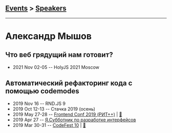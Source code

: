 ## [Events](../README.md) > [Speakers](../speakers.md)
---

# Александр Мышов

## Что веб грядущий нам готовит?
- 2021 Nov 02-05 -- HolyJS 2021 Moscow    
## Автоматический рефакторинг кода с помощью codemodes
- 2019 Nov 16 -- RND.JS 9    
- 2019 Oct 12-13 -- Стачка 2019 (осень)    
- 2019 May 27-28 -- [Frontend Conf 2019 (РИТ++)](https://www.youtube.com/watch?v=GGb_ibOKzNs)  | [:notebook:](https://www.dropbox.com/sh/kg71jju3yvj5jqw/AAA0yjGk_4yye9WNI6HhzNbJa/FC.%20%D0%9C%D1%83%D0%BC%D0%B1%D0%B0%D0%B8/27.05/1.%D0%90%D0%B2%D1%82%D0%BE%D0%BC%D0%B0%D1%82%D0%B8%D1%87%D0%B5%D1%81%D0%BA%D0%B8%D0%B9%20%D1%80%D0%B5%D1%84%D0%B0%D0%BA%D1%82%D0%BE%D1%80%D0%B8%D0%BD%D0%B3%20%D0%BA%D0%BE%D0%B4%D0%B0%20%D1%81%20%D0%BF%D0%BE%D0%BC%D0%BE%D1%89%D1%8C%D1%8E%20codemodes_%D0%90%D0%BB%D0%B5%D0%BA%D1%81%D0%B0%D0%BD%D0%B4%D1%80%20%D0%9C%D1%8B%D1%88%D0%BE%D0%B2_%D0%B2%D0%B5%D1%80.1.pdf?dl=0)  
- 2019 Apr 27 -- [Я.Субботник по разработке интерфейсов](https://events.yandex.ru/lib/talks/7254/)    
- 2019 Mar 30-31 -- [CodeFest 10](https://youtu.be/mEOc436lbUw)  | [:notebook:](https://speakerdeck.com/codefest/codefest-2019-alieksandr-myshov-iandieks-avtomatichieskii-riefaktoringh-koda-s-pomoshch-iu-codemodes)  
